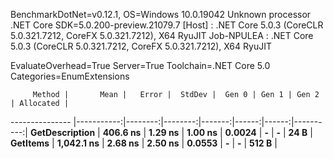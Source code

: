 
BenchmarkDotNet=v0.12.1, OS=Windows 10.0.19042
Unknown processor
.NET Core SDK=5.0.200-preview.21079.7
  [Host]     : .NET Core 5.0.3 (CoreCLR 5.0.321.7212, CoreFX 5.0.321.7212), X64 RyuJIT
  Job-NPULEA : .NET Core 5.0.3 (CoreCLR 5.0.321.7212, CoreFX 5.0.321.7212), X64 RyuJIT

EvaluateOverhead=True  Server=True  Toolchain=.NET Core 5.0  
Categories=EnumExtensions  

         Method |       Mean |   Error |  StdDev |  Gen 0 | Gen 1 | Gen 2 | Allocated |
--------------- |-----------:|--------:|--------:|-------:|------:|------:|----------:|
 **GetDescription** |   **406.6 ns** | **1.29 ns** | **1.00 ns** | **0.0024** |     **-** |     **-** |      **24 B** |
       **GetItems** | **1,042.1 ns** | **2.68 ns** | **2.50 ns** | **0.0553** |     **-** |     **-** |     **512 B** |
